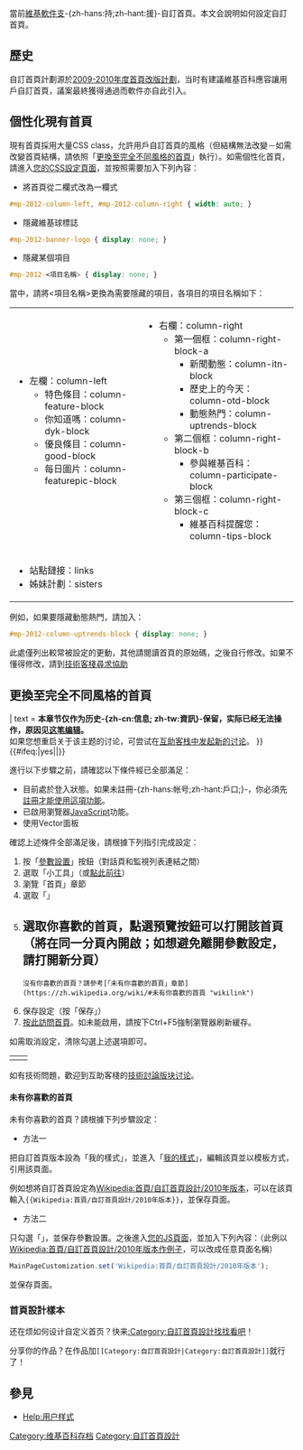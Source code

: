 <noinclude></noinclude>    當前[維基軟件支](https://zh.wikipedia.org/wiki/MediaWiki "wikilink")-{zh-hans:持;zh-hant:援}-自訂首頁。本文会說明如何設定自訂首頁。

## 歷史

自訂首頁計劃源於[2009-2010年度首頁改版計劃](https://zh.wikipedia.org/wiki/维基百科讨论:2009年首页改版计划 "wikilink")，当时有建議維基百科應容讓用戶自訂首頁，議案最終獲得通過而軟件亦自此引入。

## 個性化現有首頁

現有首頁採用大量CSS class，允許用戶自訂首頁的風格（但結構無法改變－如需改變首頁結構，請依照「[更換至完全不同風格的首頁](https://zh.wikipedia.org/wiki/#更換至完全不同風格的首頁 "wikilink")」執行）。如需個性化首頁，請進入[您的CSS設定頁面](https://zh.wikipedia.org/wiki/Special:MyPage/common.css "wikilink")，並按照需要加入下列內容：

  - 將首頁從二欄式改為一欄式

<!-- end list -->

``` css
#mp-2012-column-left, #mp-2012-column-right { width: auto; }
```

  - 隱藏維基球標誌

<!-- end list -->

``` css
#mp-2012-banner-logo { display: none; }
```

  - 隱藏某個項目

<!-- end list -->

``` css
#mp-2012-<項目名稱> { display: none; }
```

當中，請將<項目名稱>更換為需要隱藏的項目，各項目的項目名稱如下：

<table>
<tbody>
<tr class="odd">
<td><ul>
<li>左欄：column-left
<ul>
<li>特色條目：column-feature-block</li>
<li>你知道嗎：column-dyk-block</li>
<li>優良條目：column-good-block</li>
<li>每日圖片：column-featurepic-block</li>
</ul></li>
</ul></td>
<td><ul>
<li>右欄：column-right
<ul>
<li>第一個框：column-right-block-a
<ul>
<li>新聞動態：column-itn-block</li>
<li>歷史上的今天：column-otd-block</li>
<li>動態熱門：column-uptrends-block</li>
</ul></li>
<li>第二個框：column-right-block-b
<ul>
<li>參與維基百科：column-participate-block</li>
</ul></li>
<li>第三個框：column-right-block-c
<ul>
<li>維基百科提醒您：column-tips-block</li>
</ul></li>
</ul></li>
</ul></td>
</tr>
<tr class="even">
<td><ul>
<li>站點鏈接：links</li>
<li>姊妹計劃：sisters</li>
</ul></td>
<td></td>
</tr>
</tbody>
</table>

例如，如果要隱藏動態熱門，請加入：

``` css
#mp-2012-column-uptrends-block { display: none; }
```

此處僅列出較常被設定的更動，其他請閱讀首頁的原始碼，之後自行修改。如果不懂得修改，請到[技術客棧尋求協助](https://zh.wikipedia.org/wiki/WP:VPT "wikilink")

## 更換至完全不同風格的首頁

| text = **本章节仅作为历史-{zh-cn:信息; zh-tw:資訊}-保留，实际已经无法操作，原因见[这笔编辑](https://zh.wikipedia.org/wiki/special:diff/39138309 "wikilink")。**</br>如果您想重启关于该主题的讨论，可尝试在[互助客栈中发起新的讨论](https://zh.wikipedia.org/wiki/Wikipedia:互助客栈 "wikilink")。 }}{{\#ifeq:|yes||}}

進行以下步驟之前，請確認以下條件經已全部滿足：

  - 目前處於登入狀態。如果未註冊-{zh-hans:帐号;zh-hant:戶口;}-，你必須先[註冊才能使用這項功能](https://zh.wikipedia.org/wiki/Special:UserLogin/signup "wikilink")。
  - 已啟用瀏覽器[JavaScript](../Page/JavaScript.md "wikilink")功能。
  - 使用Vector面板

確認上述條件全部滿足後，請根據下列指引完成設定：

1.  按「[參數設置](https://zh.wikipedia.org/wiki/Special:参数设置 "wikilink")」按鈕（對話頁和監視列表連結之間）
2.  選取「小工具」（或[點此前往](https://zh.wikipedia.org/wiki/Special:参数设置#mw-prefsection-gadgets "wikilink")）
3.  瀏覽「首頁」章節
4.  選取「」
5.  選取你喜歡的首頁，點選預覽按鈕可以打開該首頁（將在同一分頁內開啟；如想避免離開參數設定，請打開新分頁）
      -
        沒有你喜歡的首頁？請參考[「未有你喜歡的首頁」章節](https://zh.wikipedia.org/wiki/#未有你喜歡的首頁 "wikilink")
6.  保存設定（按「保存」）
7.  [按此訪問首頁](https://zh.wikipedia.org/wiki/{{MediaWiki:mainpage}} "wikilink")。如未能啟用，請按下Ctrl+F5強制瀏覽器刷新緩存。

如需取消設定，清除勾選上述選項即可。

<table>
<tbody>
<tr class="odd">
<td></td>
<td></td>
</tr>
</tbody>
</table>

如有技術問題，歡迎到互助客棧的[技術討論版块讨论](https://zh.wikipedia.org/wiki/维基百科:互助客栈/技术 "wikilink")。

#### 未有你喜歡的首頁

未有你喜歡的首頁？請根據下列步驟設定：

  - 方法一

把自訂首頁版本設為「我的樣式」，並進入「[我的樣式](https://zh.wikipedia.org/wiki/Special:MyPage/MainPage "wikilink")」，編輯該頁並以模板方式，引用該頁面。

例如想將自訂首頁設定為[Wikipedia:首頁/自訂首頁設計/2010年版本](https://zh.wikipedia.org/wiki/Wikipedia:首頁/自訂首頁設計/2010年版本 "wikilink")，可以在該頁輸入`{{Wikipedia:首頁/自訂首頁設計/2010年版本}}`，並保存頁面。

  - 方法二

只勾選「」，並保存參數設置。之後進入[您的JS頁面](https://zh.wikipedia.org/wiki/Special:MyPage/common.js "wikilink")，並加入下列內容：（此例以[Wikipedia:首頁/自訂首頁設計/2010年版本作例子](https://zh.wikipedia.org/wiki/Wikipedia:首頁/自訂首頁設計/2010年版本 "wikilink")，可以改成任意頁面名稱）

``` javascript
MainPageCustomization.set('Wikipedia:首頁/自訂首頁設計/2010年版本');
```

並保存頁面。

### 首頁設計樣本

还在烦如何设计自定义首页？快来[:Category:自訂首頁設計找找看吧](https://zh.wikipedia.org/wiki/Category:自訂首頁設計 "wikilink")！

分享你的作品？在作品加`[[Category:自訂首頁設計|Category:自訂首頁設計]]`就行了！

## 參見

  - [Help:用户样式](https://zh.wikipedia.org/wiki/Help:用户样式 "wikilink")

[Category:维基百科存档](https://zh.wikipedia.org/wiki/Category:维基百科存档 "wikilink") [Category:自訂首頁設計](https://zh.wikipedia.org/wiki/Category:自訂首頁設計 "wikilink")